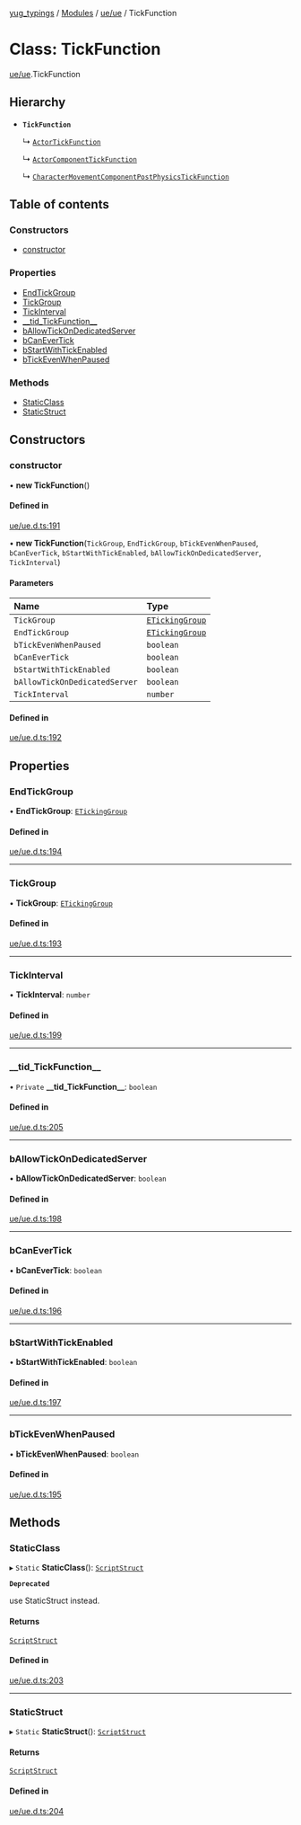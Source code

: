 [yug_typings](../README.md) / [Modules](../modules.md) / [ue/ue](../modules/ue_ue.md) / TickFunction

# Class: TickFunction

[ue/ue](../modules/ue_ue.md).TickFunction

## Hierarchy

- **`TickFunction`**

  ↳ [`ActorTickFunction`](ue_ue.ActorTickFunction.md)

  ↳ [`ActorComponentTickFunction`](ue_ue.ActorComponentTickFunction.md)

  ↳ [`CharacterMovementComponentPostPhysicsTickFunction`](ue_ue.CharacterMovementComponentPostPhysicsTickFunction.md)

## Table of contents

### Constructors

- [constructor](ue_ue.TickFunction.md#constructor)

### Properties

- [EndTickGroup](ue_ue.TickFunction.md#endtickgroup)
- [TickGroup](ue_ue.TickFunction.md#tickgroup)
- [TickInterval](ue_ue.TickFunction.md#tickinterval)
- [\_\_tid\_TickFunction\_\_](ue_ue.TickFunction.md#__tid_tickfunction__)
- [bAllowTickOnDedicatedServer](ue_ue.TickFunction.md#ballowtickondedicatedserver)
- [bCanEverTick](ue_ue.TickFunction.md#bcanevertick)
- [bStartWithTickEnabled](ue_ue.TickFunction.md#bstartwithtickenabled)
- [bTickEvenWhenPaused](ue_ue.TickFunction.md#btickevenwhenpaused)

### Methods

- [StaticClass](ue_ue.TickFunction.md#staticclass)
- [StaticStruct](ue_ue.TickFunction.md#staticstruct)

## Constructors

### constructor

• **new TickFunction**()

#### Defined in

[ue/ue.d.ts:191](https://github.com/YugMetaverse/yug_typings/blob/b7d9b19/ue/ue.d.ts#L191)

• **new TickFunction**(`TickGroup`, `EndTickGroup`, `bTickEvenWhenPaused`, `bCanEverTick`, `bStartWithTickEnabled`, `bAllowTickOnDedicatedServer`, `TickInterval`)

#### Parameters

| Name | Type |
| :------ | :------ |
| `TickGroup` | [`ETickingGroup`](../enums/ue_ue.ETickingGroup.md) |
| `EndTickGroup` | [`ETickingGroup`](../enums/ue_ue.ETickingGroup.md) |
| `bTickEvenWhenPaused` | `boolean` |
| `bCanEverTick` | `boolean` |
| `bStartWithTickEnabled` | `boolean` |
| `bAllowTickOnDedicatedServer` | `boolean` |
| `TickInterval` | `number` |

#### Defined in

[ue/ue.d.ts:192](https://github.com/YugMetaverse/yug_typings/blob/b7d9b19/ue/ue.d.ts#L192)

## Properties

### EndTickGroup

• **EndTickGroup**: [`ETickingGroup`](../enums/ue_ue.ETickingGroup.md)

#### Defined in

[ue/ue.d.ts:194](https://github.com/YugMetaverse/yug_typings/blob/b7d9b19/ue/ue.d.ts#L194)

___

### TickGroup

• **TickGroup**: [`ETickingGroup`](../enums/ue_ue.ETickingGroup.md)

#### Defined in

[ue/ue.d.ts:193](https://github.com/YugMetaverse/yug_typings/blob/b7d9b19/ue/ue.d.ts#L193)

___

### TickInterval

• **TickInterval**: `number`

#### Defined in

[ue/ue.d.ts:199](https://github.com/YugMetaverse/yug_typings/blob/b7d9b19/ue/ue.d.ts#L199)

___

### \_\_tid\_TickFunction\_\_

• `Private` **\_\_tid\_TickFunction\_\_**: `boolean`

#### Defined in

[ue/ue.d.ts:205](https://github.com/YugMetaverse/yug_typings/blob/b7d9b19/ue/ue.d.ts#L205)

___

### bAllowTickOnDedicatedServer

• **bAllowTickOnDedicatedServer**: `boolean`

#### Defined in

[ue/ue.d.ts:198](https://github.com/YugMetaverse/yug_typings/blob/b7d9b19/ue/ue.d.ts#L198)

___

### bCanEverTick

• **bCanEverTick**: `boolean`

#### Defined in

[ue/ue.d.ts:196](https://github.com/YugMetaverse/yug_typings/blob/b7d9b19/ue/ue.d.ts#L196)

___

### bStartWithTickEnabled

• **bStartWithTickEnabled**: `boolean`

#### Defined in

[ue/ue.d.ts:197](https://github.com/YugMetaverse/yug_typings/blob/b7d9b19/ue/ue.d.ts#L197)

___

### bTickEvenWhenPaused

• **bTickEvenWhenPaused**: `boolean`

#### Defined in

[ue/ue.d.ts:195](https://github.com/YugMetaverse/yug_typings/blob/b7d9b19/ue/ue.d.ts#L195)

## Methods

### StaticClass

▸ `Static` **StaticClass**(): [`ScriptStruct`](ue_ue.ScriptStruct.md)

**`Deprecated`**

use StaticStruct instead.

#### Returns

[`ScriptStruct`](ue_ue.ScriptStruct.md)

#### Defined in

[ue/ue.d.ts:203](https://github.com/YugMetaverse/yug_typings/blob/b7d9b19/ue/ue.d.ts#L203)

___

### StaticStruct

▸ `Static` **StaticStruct**(): [`ScriptStruct`](ue_ue.ScriptStruct.md)

#### Returns

[`ScriptStruct`](ue_ue.ScriptStruct.md)

#### Defined in

[ue/ue.d.ts:204](https://github.com/YugMetaverse/yug_typings/blob/b7d9b19/ue/ue.d.ts#L204)
